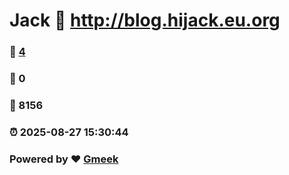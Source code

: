 # Jack :link: http://blog.hijack.eu.org 
### :page_facing_up: [4](http://blog.hijack.eu.org/tag.html) 
### :speech_balloon: 0 
### :hibiscus: 8156 
### :alarm_clock: 2025-08-27 15:30:44 
### Powered by :heart: [Gmeek](https://github.com/Meekdai/Gmeek)
